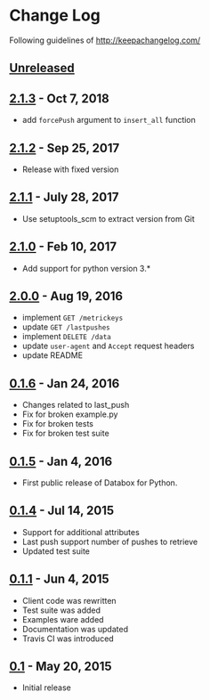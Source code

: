 # Change Log
Following guidelines of http://keepachangelog.com/

## [Unreleased]

## [2.1.3] - Oct 7, 2018
- add `forcePush` argument to `insert_all` function

## [2.1.2] - Sep 25, 2017
- Release with fixed version

## [2.1.1] - July 28, 2017
- Use setuptools_scm to extract version from Git

## [2.1.0] - Feb 10, 2017
- Add support for python version 3.*

## [2.0.0] - Aug 19, 2016
- implement `GET /metrickeys`
- update `GET /lastpushes`
- implement `DELETE /data`
- update `user-agent` and `Accept` request headers
- update README

## [0.1.6] - Jan 24, 2016
- Changes related to last_push
- Fix for broken example.py
- Fix for broken tests
- Fix for broken test suite

## [0.1.5] - Jan 4, 2016
- First public release of Databox for Python.

## [0.1.4] - Jul 14, 2015
- Support for additional attributes
- Last push support number of pushes to retrieve
- Updated test suite

## [0.1.1] - Jun 4, 2015
- Client code was rewritten
- Test suite was added
- Examples ware added
- Documentation was updated
- Travis CI was introduced

## [0.1] - May 20, 2015
- Initial release

[Unreleased]: https://github.com/databox/databox-go/compare/2.1.3...master
[2.1.3]: https://github.com/databox/databox-python/compare/2.1.2...2.1.3
[2.1.2]: https://github.com/databox/databox-python/compare/2.1.1...2.1.2
[2.1.1]: https://github.com/databox/databox-python/compare/2.1.0...2.1.1
[2.1.0]: https://github.com/databox/databox-python/compare/2.0.0...2.1.0
[2.0.0]: https://github.com/databox/databox-python/compare/0.1.6...2.0.0
[0.1.6]: https://github.com/databox/databox-python/compare/0.1.5...0.1.6
[0.1.5]: https://github.com/databox/databox-python/compare/0.1.4...0.1.5
[0.1.4]: https://github.com/databox/databox-python/compare/0.1.1...0.1.4
[0.1.1]: https://github.com/databox/databox-python/compare/0.1...0.1.1
[0.1]: https://github.com/databox/databox-python/tree/0.1
